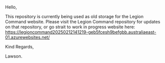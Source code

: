 Hello,

This repository is currently being used as old storage for the Legion Command website. Please visit the Legion Command repository for updates on that repository, or go strait to work in progress website here: https://legioncommand20250212141219-geb5fcesh9befgbb.australiaeast-01.azurewebsites.net/  

Kind Regards,

Lawson.

